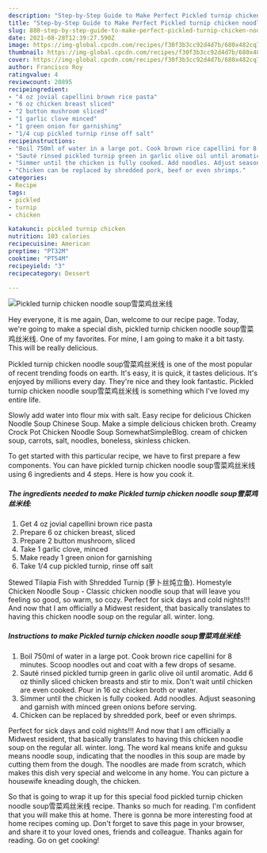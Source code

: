 ```yaml
---
description: "Step-by-Step Guide to Make Perfect Pickled turnip chicken noodle soup雪菜鸡丝米线"
title: "Step-by-Step Guide to Make Perfect Pickled turnip chicken noodle soup雪菜鸡丝米线"
slug: 880-step-by-step-guide-to-make-perfect-pickled-turnip-chicken-noodle-soup
date: 2021-08-28T12:39:27.590Z
image: https://img-global.cpcdn.com/recipes/f30f3b3cc92d4d7b/680x482cq70/pickled-turnip-chicken-noodle-soup雪菜鸡丝米线-recipe-main-photo.jpg
thumbnail: https://img-global.cpcdn.com/recipes/f30f3b3cc92d4d7b/680x482cq70/pickled-turnip-chicken-noodle-soup雪菜鸡丝米线-recipe-main-photo.jpg
cover: https://img-global.cpcdn.com/recipes/f30f3b3cc92d4d7b/680x482cq70/pickled-turnip-chicken-noodle-soup雪菜鸡丝米线-recipe-main-photo.jpg
author: Francisco Roy
ratingvalue: 4
reviewcount: 20895
recipeingredient:
- "4 oz jovial capellini brown rice pasta"
- "6 oz chicken breast sliced"
- "2 button mushroom sliced"
- "1 garlic clove minced"
- "1 green onion for garnishing"
- "1/4 cup pickled turnip rinse off salt"
recipeinstructions:
- "Boil 750ml of water in a large pot. Cook brown rice capellini for 8 minutes. Scoop noodles out and coat with a few drops of sesame."
- "Sauté rinsed pickled turnip green in garlic olive oil until aromatic. Add 6 oz thinlly sliced chicken breasts and stir to mix. Don&#39;t wait until chicken are even cooked. Pour in 16 oz chicken broth or water."
- "Simmer until the chicken is fully cooked. Add noodles. Adjust seasoning and garnish with minced green onions before serving."
- "Chicken can be replaced by shredded pork, beef or even shrimps."
categories:
- Recipe
tags:
- pickled
- turnip
- chicken

katakunci: pickled turnip chicken 
nutrition: 103 calories
recipecuisine: American
preptime: "PT32M"
cooktime: "PT54M"
recipeyield: "3"
recipecategory: Dessert

---
```



![Pickled turnip chicken noodle soup雪菜鸡丝米线](https://img-global.cpcdn.com/recipes/f30f3b3cc92d4d7b/680x482cq70/pickled-turnip-chicken-noodle-soup雪菜鸡丝米线-recipe-main-photo.jpg)

Hey everyone, it is me again, Dan, welcome to our recipe page. Today, we're going to make a special dish, pickled turnip chicken noodle soup雪菜鸡丝米线. One of my favorites. For mine, I am going to make it a bit tasty. This will be really delicious.

Pickled turnip chicken noodle soup雪菜鸡丝米线 is one of the most popular of recent trending foods on earth. It's easy, it is quick, it tastes delicious. It's enjoyed by millions every day. They're nice and they look fantastic. Pickled turnip chicken noodle soup雪菜鸡丝米线 is something which I've loved my entire life.

Slowly add water into flour mix with salt. Easy recipe for delicious Chicken Noodle Soup Chinese Soup. Make a simple delicious chicken broth. Creamy Crock Pot Chicken Noodle Soup SomewhatSimpleBlog. cream of chicken soup, carrots, salt, noodles, boneless, skinless chicken.


To get started with this particular recipe, we have to first prepare a few components. You can have pickled turnip chicken noodle soup雪菜鸡丝米线 using 6 ingredients and 4 steps. Here is how you cook it.

<!--inarticleads1-->

##### The ingredients needed to make Pickled turnip chicken noodle soup雪菜鸡丝米线:

1. Get 4 oz jovial capellini brown rice pasta
1. Prepare 6 oz chicken breast, sliced
1. Prepare 2 button mushroom, sliced
1. Take 1 garlic clove, minced
1. Make ready 1 green onion for garnishing
1. Take 1/4 cup pickled turnip, rinse off salt


Stewed Tilapia Fish with Shredded Turnip (萝卜丝炖立鱼). Homestyle Chicken Noodle Soup - Classic chicken noodle soup that will leave you feeling so good, so warm, so cozy. Perfect for sick days and cold nights!!! And now that I am officially a Midwest resident, that basically translates to having this chicken noodle soup on the regular all. winter. long. 

<!--inarticleads2-->

##### Instructions to make Pickled turnip chicken noodle soup雪菜鸡丝米线:

1. Boil 750ml of water in a large pot. Cook brown rice capellini for 8 minutes. Scoop noodles out and coat with a few drops of sesame.
1. Sauté rinsed pickled turnip green in garlic olive oil until aromatic. Add 6 oz thinlly sliced chicken breasts and stir to mix. Don&#39;t wait until chicken are even cooked. Pour in 16 oz chicken broth or water.
1. Simmer until the chicken is fully cooked. Add noodles. Adjust seasoning and garnish with minced green onions before serving.
1. Chicken can be replaced by shredded pork, beef or even shrimps.


Perfect for sick days and cold nights!!! And now that I am officially a Midwest resident, that basically translates to having this chicken noodle soup on the regular all. winter. long. The word kal means knife and guksu means noodle soup, indicating that the noodles in this soup are made by cutting them from the dough. The noodles are made from scratch, which makes this dish very special and welcome in any home. You can picture a housewife kneading dough, the chicken. 

So that is going to wrap it up for this special food pickled turnip chicken noodle soup雪菜鸡丝米线 recipe. Thanks so much for reading. I'm confident that you will make this at home. There is gonna be more interesting food at home recipes coming up. Don't forget to save this page in your browser, and share it to your loved ones, friends and colleague. Thanks again for reading. Go on get cooking!
